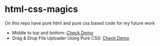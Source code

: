 # html-css-magics
On this repo have pure html and pure css based code for my future work
* Middle to top and bottom: [Check Demo](https://tuberboy.github.io/html-css-magics/pure_css_transform_middle_to_top_and_bottom.html)
* Drag & Drop File Uploader Using Pure CSS: [Check Demo](https://tuberboy.github.io/html-css-magics/drag-drop-file-uploader.html)

